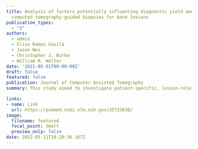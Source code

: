 ```yaml
---
title: Analysis of factors potentially influencing diagnostic yield among
  computed tomography-guided biopsies for bone lesions
publication_types:
  - "2"
authors:
  - admin
  - Elisa Ramos Gavilá
  - Jason Wei
  - Christopher J. Burke
  - William R. Walter
date: '2021-05-01T00:00:00Z'
draft: false
featured: false
publication: Journal of Computer Assisted Tomography
summary: This study aimed to investigate patient-specific, lesion-related, and technical factors that potentially influence diagnostic yield of computed tomography (CT)-guided biopsies of bone lesions. Computed tomography-guided bone lesion biopsies performed over a 2-year period were retrospectively reviewed, including image review and electronic medical records for pathology reports and clinical follow-up. Lesions were tabulated by prebiopsy CT and magnetic resonance imaging features. Patients with nondiagnostic biopsies were assessed for presumptive clinical diagnosis and management. Nondiagnostic pathology results were obtained in 31 of 156 cases (19.87%), among which diagnoses were confirmed by other tissue sampling in 9; clinical follow-up of up to 2 years yielded no diagnosis in 10 and presumptive diagnoses in 12. The nondiagnostic biopsy rate of long bone lesions was higher than that of other bone lesions (odds ratio, 3.46; 95% confidence interval, 1.32-9.09). There were no significant differences in patient American Society of Anesthesiologists class, mean body mass index, sedation method, number of cores, or needle gauge between diagnostic and nondiagnostic biopsy cohorts. Diagnostic yield was not significantly different between occult, lytic, or sclerotic lesions. There was no difference in diagnostic yield regarding presence of cortical break, gadolinium enhancement, or lesion depth. Magnetic resonance imaging was obtained before biopsy in significantly more nondiagnostic cases compared with diagnostic cases ( P = 0.027). Computed tomography-guided biopsies had a nondiagnostic rate of 19.87%, and lesions in the long bones of the extremities were disproportionately common among this group. There was no significant association between biopsy results and several patient-specific, lesion-related, and technical factors.

links:
- name: Link
  url: https://pubmed.ncbi.nlm.nih.gov/35723638/
image:
  filename: featured
  focal_point: Smart
  preview_only: false
date: 2022-05-11T18:20:36.167Z
---
```

